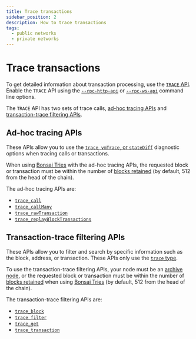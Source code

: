 ```yaml
---
title: Trace transactions
sidebar_position: 2
description: How to trace transactions
tags:
  - public networks
  - private networks
---
```


# Trace transactions

To get detailed information about transaction processing, use the [`TRACE` API](../../reference/api/index.md#trace-methods). Enable the `TRACE` API using the [`--rpc-http-api`](../../reference/cli/options.md#rpc-http-api) or [`--rpc-ws-api`](../../reference/cli/options.md#rpc-ws-api) command line options.

The `TRACE` API has two sets of trace calls, [ad-hoc tracing APIs](#ad-hoc-tracing-apis) and [transaction-trace filtering APIs](#transaction-trace-filtering-apis).

## Ad-hoc tracing APIs

These APIs allow you to use the [`trace`, `vmTrace`, or `stateDiff`](../../reference/trace-types.md) diagnostic options when tracing calls or transactions.

When using [Bonsai Tries](../../concepts/data-storage-formats.md#bonsai-tries) with the ad-hoc
tracing APIs, the requested block or transaction must be within the number of
[blocks retained](../../reference/cli/options.md#bonsai-historical-block-limit) (by default, 512 
from the head of the chain).

The ad-hoc tracing APIs are:

- [`trace_call`](../../reference/api/index.md#trace_call)
- [`trace_callMany`](../../reference/api/index.md#trace_callmany)
- [`trace_rawTransaction`](../../reference/api/index.md#trace_rawtransaction)
- [`trace_replayBlockTransactions`](../../reference/api/index.md#trace_replayblocktransactions)

## Transaction-trace filtering APIs

These APIs allow you to filter and search by specific information such as the block, address, or transaction. These APIs only use the [`trace` type](../../reference/trace-types.md#trace).

To use the transaction-trace filtering APIs, your node must be an
[archive node](../../concepts/connect/sync-node.md#run-an-archive-node), or the requested block
or transaction must be within the number of
[blocks retained](../../reference/cli/options.md#bonsai-historical-block-limit) when using
[Bonsai Tries](../../concepts/data-storage-formats.md#bonsai-tries) (by default, 512 from the head
of the chain).

The transaction-trace filtering APIs are:

- [`trace_block`](../../reference/api/index.md#trace_block)
- [`trace_filter`](../../reference/api/index.md#trace_filter)
- [`trace_get`](../../reference/api/index.md#trace_get)
- [`trace_transaction`](../../reference/api/index.md#trace_transaction)

